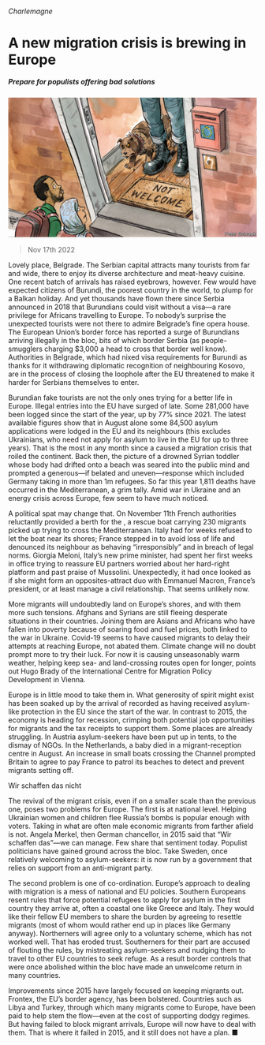 ###### Charlemagne

# A new migration crisis is brewing in Europe 

##### Prepare for populists offering bad solutions 

![image](images/20221119_EUD000.jpg) 

> Nov 17th 2022 

Lovely place, Belgrade. The Serbian capital attracts many tourists from far and wide, there to enjoy its diverse architecture and meat-heavy cuisine. One recent batch of arrivals has raised eyebrows, however. Few would have expected citizens of Burundi, the poorest country in the world, to plump for a Balkan holiday. And yet thousands have flown there since Serbia announced in 2018 that Burundians could visit without a visa—a rare privilege for Africans travelling to Europe. To nobody’s surprise the unexpected tourists were not there to admire Belgrade’s fine opera house. The European Union’s border force has reported a surge of Burundians arriving illegally in the bloc, bits of which border Serbia (as people-smugglers charging $3,000 a head to cross that border well know). Authorities in Belgrade, which had nixed visa requirements for Burundi as thanks for it withdrawing diplomatic recognition of neighbouring Kosovo, are in the process of closing the loophole after the EU threatened to make it harder for Serbians themselves to enter.

Burundian fake tourists are not the only ones trying for a better life in Europe. Illegal entries into the EU have surged of late. Some 281,000 have been logged since the start of the year, up by 77% since 2021. The latest available figures show that in August alone some 84,500 asylum applications were lodged in the EU and its neighbours (this excludes Ukrainians, who need not apply for asylum to live in the EU for up to three years). That is the most in any month since a  caused a migration crisis that roiled the continent. Back then, the picture of a drowned Syrian toddler whose body had drifted onto a beach was seared into the public mind and prompted a generous—if belated and uneven—response which included Germany taking in more than 1m refugees. So far this year 1,811 deaths have occurred in the Mediterranean, a grim tally. Amid war in Ukraine and an energy crisis across Europe, few seem to have much noticed.

A political spat may change that. On November 11th French authorities reluctantly provided a berth for the , a rescue boat carrying 230 migrants picked up trying to cross the Mediterranean. Italy had for weeks refused to let the boat near its shores; France stepped in to avoid loss of life and denounced its neighbour as behaving “irresponsibly” and in breach of legal norms. Giorgia Meloni, Italy’s new prime minister, had spent her first weeks in office trying to reassure EU partners worried about her hard-right platform and past praise of Mussolini. Unexpectedly, it had once looked as if she might form an opposites-attract duo with Emmanuel Macron, France’s president, or at least manage a civil relationship. That seems unlikely now. 

More migrants will undoubtedly land on Europe’s shores, and with them more such tensions. Afghans and Syrians are still fleeing desperate situations in their countries. Joining them are Asians and Africans who have fallen into poverty because of soaring food and fuel prices, both linked to the war in Ukraine. Covid-19 seems to have caused migrants to delay their attempts at reaching Europe, not abated them. Climate change will no doubt prompt more to try their luck. For now it is causing unseasonably warm weather, helping keep sea- and land-crossing routes open for longer, points out Hugo Brady of the International Centre for Migration Policy Development in Vienna.

Europe is in little mood to take them in. What generosity of spirit might exist has been soaked up by the arrival of  recorded as having received asylum-like protection in the EU since the start of the war. In contrast to 2015, the economy is heading for recession, crimping both potential job opportunities for migrants and the tax receipts to support them. Some places are already struggling. In Austria asylum-seekers have been put up in tents, to the dismay of NGOs. In the Netherlands, a baby died in a migrant-reception centre in August. An increase in small boats crossing the Channel prompted Britain to agree to pay France to patrol its beaches to detect and prevent migrants setting off.

Wir schaffen das nicht

The revival of the migrant crisis, even if on a smaller scale than the previous one, poses two problems for Europe. The first is at national level. Helping Ukrainian women and children flee Russia’s bombs is popular enough with voters. Taking in what are often male economic migrants from farther afield is not. Angela Merkel, then German chancellor, in 2015 said that “Wir schaffen das”—we can manage. Few share that sentiment today. Populist politicians have gained ground across the bloc. Take Sweden, once relatively welcoming to asylum-seekers: it is now run by a government that relies on support from an anti-migrant party.

The second problem is one of co-ordination. Europe’s approach to dealing with migration is a mess of national and EU policies. Southern Europeans resent rules that force potential refugees to apply for asylum in the first country they arrive at, often a coastal one like Greece and Italy. They would like their fellow EU members to share the burden by agreeing to resettle migrants (most of whom would rather end up in places like Germany anyway). Northerners will agree only to a voluntary scheme, which has not worked well. That has eroded trust. Southerners for their part are accused of flouting the rules, by mistreating asylum-seekers and nudging them to travel to other EU countries to seek refuge. As a result border controls that were once abolished within the bloc have made an unwelcome return in many countries. 

Improvements since 2015 have largely focused on keeping migrants out. Frontex, the EU’s border agency, has been bolstered. Countries such as Libya and Turkey, through which many migrants come to Europe, have been paid to help stem the flow—even at the cost of supporting dodgy regimes. But having failed to block migrant arrivals, Europe will now have to deal with them. That is where it failed in 2015, and it still does not have a plan. ■





